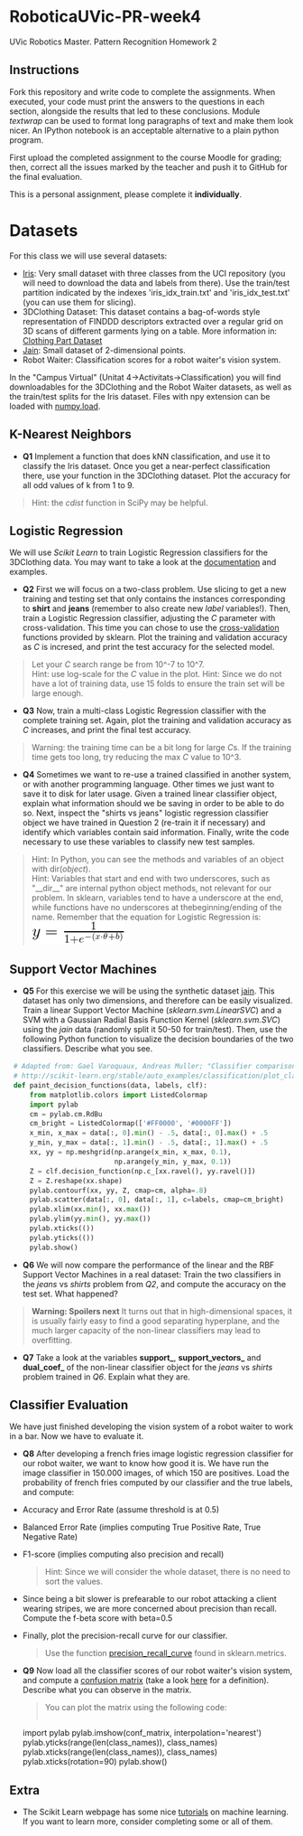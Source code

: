 # RoboticaUVic-PR-week4
UVic Robotics Master. Pattern Recognition Homework 2

## Instructions

Fork this repository and write code to complete the assignments. When
executed, your code must print the answers to the questions in each
section, alongside the results that led to these conclusions. Module
*textwrap* can be used to format long paragraphs of text and make them
look nicer. An IPython notebook is an acceptable alternative to a
plain python program.

First upload the completed assignment to the course Moodle for
grading; then, correct all the issues marked by the teacher and push it
to GitHub for the final evaluation.

This is a personal assignment, please complete it **individually**. 

# Datasets

For this class we will use several datasets:
- [Iris](https://archive.ics.uci.edu/ml/datasets/Iris): Very small dataset with three classes from the UCI repository (you will need to download the data and labels from there). Use the train/test partition indicated by the indexes 'iris_idx_train.txt' and 'iris_idx_test.txt' (you can use them for slicing).
- 3DClothing Dataset: This dataset contains a bag-of-words style representation of FINDDD descriptors extracted over a regular grid on 3D scans of different garments lying on a table. More information in: [Clothing Part Dataset](http://www.iri.upc.edu/groups/perception/#clothingDataset)
- [Jain](http://cs.joensuu.fi/sipu/datasets/jain.txt): Small dataset of 2-dimensional points.
- Robot Waiter: Classification scores for a robot waiter's vision system.  
   
In the "Campus Virtual" (Unitat 4->Activitats->Classification) you will find downloadables for the 3DClothing and the Robot Waiter datasets, as well as the train/test splits for the Iris dataset. Files with npy extension can be loaded with [numpy.load](http://docs.scipy.org/doc/numpy/reference/generated/numpy.load.html#numpy-load).

## K-Nearest Neighbors

- **Q1** Implement a function that does kNN classification, and use it
to classify the Iris dataset. Once you get a near-perfect
classification there, use your function in the 3DClothing
dataset. Plot the accuracy for all odd values of k from 1 to 9.  

 > Hint: the *cdist* function in SciPy may be helpful. 

## Logistic Regression

We will use *Scikit Learn* to train Logistic Regression classifiers
for the 3DClothing data. You may want to take a look at the
[documentation](http://scikit-learn.org/stable/modules/generated/sklearn.linear_model.LogisticRegression.html)
and examples.

- **Q2** First we will focus on a two-class problem. Use slicing to
get a new training and testing set that only contains the instances
corresponding to **shirt** and **jeans** (remember to also create
new *label* variables!). Then, train a Logistic Regression classifier,
adjusting the *C* parameter with cross-validation. This time you can
chose to use the
[cross-validation](http://scikit-learn.org/stable/modules/generated/sklearn.cross_validation.StratifiedKFold.html)
functions provided by sklearn. Plot the training and validation
accuracy as *C* is incresed, and print the test accuracy for the
selected model.

 > Let your *C* search range be from 10^-7 to 10^7.  
 > Hint: use log-scale for the *C* value in the plot.
 > Hint: Since we do not have a lot of training data, use 15
 > folds to ensure the train set will be large enough.
 
- **Q3** Now, train a multi-class Logistic Regression classifier with
the complete training set. Again, plot the training and validation
accuracy as *C* increases, and print the final test accuracy.  
 > Warning: the training time can be a bit long for large *C*s. If the 
 > training time gets too long, try reducing the max *C* value to 10^3.

- **Q4** Sometimes we want to re-use a trained classified in another
system, or with another programming language. Other times we just want
to save it to disk for later usage. Given a trained linear classifier
object, explain what information should we be saving in order to be
able to do so. Next, inspect the "shirts vs jeans" logistic
regression classifier object we have trained in Question 2 (re-train
it if necessary) and identify which variables contain said
information. Finally, write the code necessary to use these variables
to classify new test samples.  

 > Hint: In Python, you can see the methods and variables of an object
   with dir(*object*).  
 > Hint: Variables that start and end with two underscores, such as "\_\_dir\_\_" are internal python object methods, not relevant for our problem.
 > In sklearn, variables tend to have a underscore at the end, while functions have no underscores at thebeginning/ending of the name.
 > Remember that the equation for Logistic Regression is:  
 > ![logreg](img/logreg.png)  

## Support Vector Machines

- **Q5** For this exercise we will be using the synthetic dataset
[jain](http://cs.joensuu.fi/sipu/datasets/jain.txt). This dataset has
only two dimensions, and therefore can be easily visualized. Train a
linear Support Vector Machine (*sklearn.svm.LinearSVC*) and a SVM with
a Gaussian Radial Basis Function Kernel (*sklearn.svm.SVC*) using the
*jain* data (randomly split it 50-50 for train/test). Then, use the
following Python function to visualize the decision boundaries of the two
classifiers. Describe what you see.  

 ```python  
  # Adapted from: Gael Varoquaux, Andreas Muller; "Classifier comparison"  
  # http://scikit-learn.org/stable/auto_examples/classification/plot_classifier_comparison.html  
  def paint_decision_functions(data, labels, clf):  
      from matplotlib.colors import ListedColormap  
      import pylab  
      cm = pylab.cm.RdBu  
      cm_bright = ListedColormap(['#FF0000', '#0000FF'])  
      x_min, x_max = data[:, 0].min() - .5, data[:, 0].max() + .5  
      y_min, y_max = data[:, 1].min() - .5, data[:, 1].max() + .5  
      xx, yy = np.meshgrid(np.arange(x_min, x_max, 0.1),  
                           np.arange(y_min, y_max, 0.1))  
      Z = clf.decision_function(np.c_[xx.ravel(), yy.ravel()])  
      Z = Z.reshape(xx.shape)  
      pylab.contourf(xx, yy, Z, cmap=cm, alpha=.8)  
      pylab.scatter(data[:, 0], data[:, 1], c=labels, cmap=cm_bright)  
      pylab.xlim(xx.min(), xx.max())  
      pylab.ylim(yy.min(), yy.max())  
      pylab.xticks(())  
      pylab.yticks(())  
      pylab.show()  
 ```  

- **Q6** We will now compare the performance of the linear and the RBF Support Vector Machines in a real dataset: Train the two classifiers in the *jeans* vs *shirts* problem from *Q2*, and compute the accuracy on the test set. What happened?    

 > **Warning: Spoilers next**
 > It turns out that in high-dimensional spaces, it is usually fairly
   easy to find a good separating hyperplane, and the much larger
   capacity of the non-linear classifiers may lead to overfitting.

- **Q7** Take a look at the variables **support_**,
**support_vectors_** and **dual_coef_** of the non-linear
classifier object for the *jeans* vs *shirts* problem trained in *Q6*. Explain what
they are.

## Classifier Evaluation
We have just finished developing the vision system of a robot waiter to work in a bar. Now we have to evaluate it. 

- **Q8** After developing a french fries image logistic regression classifier for our robot waiter, we want to know how good it is. We have run the image classifier in 150.000 images, of which 150 are positives. Load the probability of french fries computed by our classifier and the true labels, and compute:
 - Accuracy and Error Rate (assume threshold is at 0.5)
 - Balanced Error Rate (implies computing True Positive Rate, True Negative Rate)
 - F1-score (implies computing also precision and recall)  

    > Hint: Since we will consider the whole dataset, there is no need to sort the values.  

 - Since being a bit slower is prefearable to our robot attacking a client wearing stripes, we are more concerned about precision than recall. Compute the f-beta score with beta=0.5
 - Finally, plot the precision-recall curve for our classifier.  

   > Use the function [precision_recall_curve](http://scikit-learn.org/stable/modules/generated/sklearn.metrics.precision_recall_curve.html#sklearn-metrics-precision-recall-curve) found in sklearn.metrics.  

- **Q9** Now load all the classifier scores of our robot waiter's vision system, and compute a [confusion matrix](http://scikit-learn.org/stable/modules/generated/sklearn.metrics.confusion_matrix.html#sklearn-metrics-confusion-matrix) (take a look [here](https://en.wikipedia.org/wiki/Confusion_matrix) for a definition). Describe what you can observe in the matrix.  

  > You can plot the matrix using the following code:
  > ```python
   import pylab
   pylab.imshow(conf_matrix, interpolation='nearest')
   pylab.yticks(range(len(class_names)), class_names)
   pylab.xticks(range(len(class_names)), class_names)
   pylab.xticks(rotation=90)
   pylab.show()
   
## Extra

- The Scikit Learn webpage has some nice
[tutorials](http://scikit-learn.org/stable/tutorial/index.html) on
machine learning. If you want to learn more, consider completing some
or all of them.
